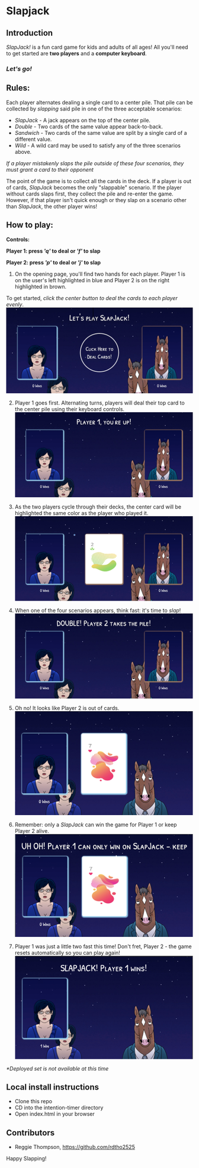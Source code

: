 # Slapjack

## Introduction

_SlapJack!_ is a fun card game for kids and adults of all ages! All you'll need to get started are __two players__ and a __computer keyboard__.

### _Let's go!_

## Rules:
Each player alternates dealing a single card to a center pile.  That pile can be collected by _slapping_ said pile in one of the three acceptable scenarios:
  + _SlapJack_ - A jack appears on the top of the center pile.
  + _Double_ - Two cards of the same value appear back-to-back.
  + _Sandwich_ - Two cards of the same value are split by a single card of a different value.
  + _Wild_ - A wild card may be used to satisfy any of the three scenarios above.

  _If a player mistakenly slaps the pile outside of these four scenarios, they must grant a card to their opponent_

The point of the game is to collect all the cards in the deck. If a player is out of cards,  _SlapJack_ becomes the only "slappable" scenario.  If the player without cards slaps first, they collect the pile and re-enter the game. However, if that player isn't quick enough or they slap on a scenario other than _SlapJack_, the other player wins!

## How to play:

__Controls:__

 __Player 1: press _'q'_ to deal or _'f'_ to slap__

 __Player 2: press _'p'_ to deal or  _'j'_ to slap__

1. On the opening page, you'll find two hands for each player. Player 1 is on the user's left highlighted in blue and Player 2 is on the right highlighted in brown.  

  To get started, _click the center button to deal the cards to each player evenly_.
  ![](assets/README-94a96b03.png)

2. Player 1 goes first.  Alternating turns, players will deal their top card to the center pile using their keyboard controls.  
  ![](assets/README-5f3787e3.png)

3. As the two players cycle through their decks, the center card will be highlighted the same color as the player who played it.
  ![](assets/README-85c4772f.png)

4. When one of the four scenarios appears, think fast: it's time to _slap_!
  ![](assets/README-11dad568.png)

5. Oh no! It looks like Player 2 is out of cards.
  ![](assets/README-c42d5456.png)

6. Remember: only a _SlapJack_ can win the game for Player 1 or keep Player 2 alive.
![](assets/README-7eb87297.png)

7. Player 1 was just a little two fast this time!  Don't fret, Player 2 - the game resets automatically so you can play again!
  ![](assets/README-d1e86d9c.png)

_*Deployed set is not available at this time_

## Local install instructions
+ Clone this repo
+ CD into the intention-timer directory
+ Open index.html in your browser

## Contributors
+ Reggie Thompson, https://github.com/rdtho2525

Happy Slapping!
